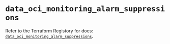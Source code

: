 # `data_oci_monitoring_alarm_suppressions`

Refer to the Terraform Registory for docs: [`data_oci_monitoring_alarm_suppressions`](https://registry.terraform.io/providers/oracle/oci/6.18.0/docs/data-sources/monitoring_alarm_suppressions).
